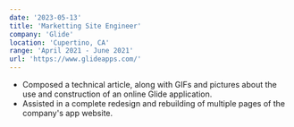 ```yaml
---
date: '2023-05-13'
title: 'Marketting Site Engineer'
company: 'Glide'
location: 'Cupertino, CA'
range: 'April 2021 - June 2021'
url: 'https://www.glideapps.com/'
---
```


- Composed a technical article, along with GIFs and pictures about the use and construction of an online Glide application.
- Assisted in a complete redesign and rebuilding of multiple pages of the company's app website.
